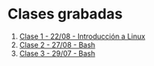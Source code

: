 # Clases grabadas

1. [Clase 1 - 22/08 - Introducción a Linux](https://youtu.be/lnChrkTLeZE)
2. [Clase 2 - 27/08 - Bash](https://youtu.be/3dsmGI9VD64)
3. [Clase 3 - 29/07 - Bash](https://youtu.be/MEYpghQSGoM)
